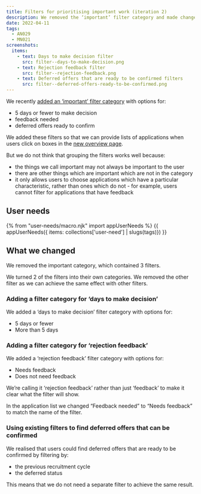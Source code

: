 ```yaml
---
title: Filters for prioritising important work (iteration 2)
description: We removed the ‘important’ filter category and made changes to the filters which were in it.
date: 2022-04-11
tags:
  - AN029
  - MN021
screenshots:
  items:
    - text: Days to make decision filter
      src: filter--days-to-make-decision.png
    - text: Rejection feedback filter
      src: filter--rejection-feedback.png
    - text: Deferred offers that are ready to be confirmed filters
      src: filter--deferred-offers-ready-to-be-confirmed.png
---
```


We recently [added an ‘important’ filter category](/manage-teacher-training-applications/adding-an-overview-page-and-filters-to-help-users-prioritise-their-work/#application-list-filtered-to-show-application-which-needs-feedback-marked-with-feedback-needed) with options for:

- 5 days or fewer to make decision
- feedback needed
- deferred offers ready to confirm

We added these filters so that we can provide lists of applications when users click on boxes in the [new overview page](/manage-teacher-training-applications/adding-an-overview-page-and-filters-to-help-users-prioritise-their-work/#overview-page).

But we do not think that grouping the filters works well because:

- the things we call important may not always be important to the user
- there are other things which are important which are not in the category
- it only allows users to choose applications which have a particular characteristic, rather than ones which do not - for example, users cannot filter for applications that have feedback

## User needs

{% from "user-needs/macro.njk" import appUserNeeds %}
{{ appUserNeeds({ items: collections['user-need'] | slugs(tags)}) }}

## What we changed

We removed the important category, which contained 3 filters.

We turned 2 of the filters into their own categories. We removed the other filter as we can achieve the same effect with other filters.

### Adding a filter category for ‘days to make decision’

We added a ‘days to make decision’ filter category with options for:

- 5 days or fewer
- More than 5 days

### Adding a filter category for ‘rejection feedback’

We added a ‘rejection feedback’ filter category with options for:

- Needs feedback
- Does not need feedback

We’re calling it ‘rejection feedback’ rather than just ‘feedback’ to make it clear what the filter will show.

In the application list we changed “Feedback needed” to “Needs feedback” to match the name of the filter.

### Using existing filters to find deferred offers that can be confirmed

We realised that users could find deferred offers that are ready to be confirmed by filtering by:

- the previous recruitment cycle
- the deferred status

This means that we do not need a separate filter to achieve the same result.
